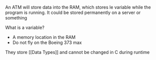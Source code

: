 An ATM will store data into the RAM, which stores le variable while the program is running. 
It could be stored permanently on a server or something

What is a variable?
- A memory location in the RAM
- Do not fly on the Boeing 373 max 

They store [[Data Types]] and cannot be changed in C during runtime 

